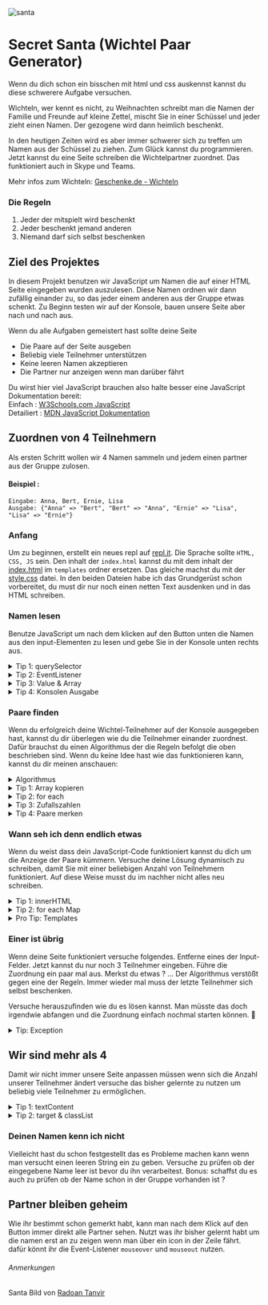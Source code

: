 ![santa]
# Secret Santa (Wichtel Paar Generator)
Wenn du dich schon ein bisschen mit html und css auskennst kannst du diese schwerere Aufgabe versuchen.

Wichteln, wer kennt es nicht, zu Weihnachten schreibt man die Namen der Familie und Freunde auf 
kleine Zettel, mischt Sie in einer Schüssel und jeder zieht einen Namen. Der gezogene wird dann heimlich beschenkt.

In den heutigen Zeiten wird es aber immer schwerer sich zu treffen um Namen aus der Schüssel zu ziehen.
Zum Glück kannst du programmieren. Jetzt kannst du eine Seite schreiben die Wichtelpartner zuordnet.
Das funktioniert auch in Skype und Teams.

Mehr infos zum Wichteln: [Geschenke.de - Wichteln](https://www.geschenke.de/magazin-wichteln/)

### Die Regeln
1. Jeder der mitspielt wird beschenkt
2. Jeder beschenkt jemand anderen
3. Niemand darf sich selbst beschenken

## Ziel des Projektes
In diesem Projekt benutzen wir JavaScript um Namen die auf einer HTML Seite eingegeben wurden auszulesen.
Diese Namen ordnen wir dann zufällig einander zu, so das jeder einem anderen aus der Gruppe etwas schenkt.
Zu Beginn testen wir auf der Konsole, bauen unsere Seite aber nach und nach aus.

Wenn du alle Aufgaben gemeistert hast sollte deine Seite
* Die Paare auf der Seite ausgeben
* Beliebig viele Teilnehmer unterstützen
* Keine leeren Namen akzeptieren
* Die Partner nur anzeigen wenn man darüber fährt

Du wirst hier viel JavaScript brauchen also halte besser eine JavaScript Dokumentation bereit:  
Einfach : [W3Schools.com JavaScript](https://www.w3schools.com/js/default.asp)  
Detailiert : [MDN JavaScript Dokumentation](https://developer.mozilla.org/de/docs/Web/JavaScript)  


## Zuordnen von 4 Teilnehmern

Als ersten Schritt wollen wir 4 Namen sammeln und jedem einen partner aus der Gruppe zulosen.

#### Beispiel :  
```
Eingabe: Anna, Bert, Ernie, Lisa  
Ausgabe: {"Anna" => "Bert", "Bert" => "Anna", "Ernie" => "Lisa", "Lisa" => "Ernie"}
```

### Anfang
Um zu beginnen, erstellt ein neues repl auf [repl.it](https://repl.it). Die Sprache sollte `HTML, CSS, JS` sein.
Den inhalt der `index.html` kannst du mit dem inhalt der [index.html](templates/index.html) im `templates` ordner ersetzen. Das gleiche machst du mit der [style.css](templates/style.css) datei. In den beiden Dateien habe ich das Grundgerüst schon vorbereitet, du must dir nur noch einen netten Text ausdenken und in das HTML schreiben.

### Namen lesen
Benutze JavaScript um nach dem klicken auf den Button unten die Namen aus den input-Elementen zu lesen und gebe Sie in der Konsole unten rechts aus.

<details>
  <summary>Tip 1: querySelector</summary>

  Die `querySelector` Funktion und einen `EventListener` könnten bei dieser Aufgabe hilfreich sein.

  ### querySelector
  Die `querySelector` Funktion gibt dir das erste Element das zu deiner Suche passt. Als parameter übergibst du dabei einen [CSS Selector](https://www.w3schools.com/cssref/css_selectors.asp) als String. 
  Falls du einen Array mit allen passenden Elementen haben möchtest benutze die `querySelectorAll` Funktion.
  ```html
  <input type="text" class="wichtel"></input>
  <input type="text" class="wichtel"></input>
  <input type="text" class="wichtel"></input>
  <button class="myButton">Drück mich</button>
  ```

  ```javascript
  const button = document.querySelector(".myButton");
  const wichtel = document.querySelectorAll(".wichtel");
  ```
</details>
<details>
  <summary>Tip 2: EventListener</summary>

  ### EventListener
  Ein EventListener wird aufgerufen wenn du bestimmte Aktionen auf deiner Seite machst. So kannst du fest legen das eine Funktion aufgerufen wird wenn du auf etwas klickst. 
  EventListener funktionieren nicht nur mit Buttons sondern mit allen HTML Elementen.  
  Der erste Parameter gibt die Aktion an z.b. "click" für einen Mausklick.  
  Der zweite Parameter gibt die funktion an, die dann aufgerufen wird.  
  Parameter brauch ihr nicht angeben, JavaScript übergibt der Funktion immer das event objekt.
  ```javascript
  button.addEventListener("click", tueEtwas);

  function tueEtwas(event){
    event.preventDefault();
    // hier dein code
  }
  ```
</details>
<details>
  <summary>Tip 3: Value & Array</summary>
  
  ### Value und Array
  Um die Namen zu lesen kannst du die `value` Eigenschaft von input-Elementen nutzen. 
  Denke daran das du mehrere Namen sammeln must, dafür ist ein einem `Array` gut geeignet.
  ```javascript
  let alleWichtelNamen = []; // Array initialisieren
  // ... dein code ...
  let wichtelName = myInput.value; // Namen auslesen
  alleWichtelNamen.push(wichtelName); // Namen an Array anhängen
  ```
</details>
<details>
  <summary>Tip 4: Konsolen Ausgabe</summary>

  ### Konsolen Ausgabe
  Mit `console.log(...)` kannst du etwas in die schwarze Konsole unten rechts schreiben. damit kannst du schnell testen ob dein JavaScript funktioniert.
  ```javascript
  console.log("Der name des wichtels ist " + wichtelName);
  ```
</details>

### Paare finden
Wenn du erfolgreich deine Wichtel-Teilnehmer auf der Konsole ausgegeben hast, kannst du dir überlegen wie du die Teilnehmer einander zuordnest. 
Dafür brauchst du einen Algorithmus der die Regeln befolgt die oben beschrieben sind. Wenn du keine Idee hast wie das funktionieren kann, kannst du dir meinen anschauen:
<details>
  <summary>Algorithmus</summary>
  
  ```
  Input : teilnehmerliste
  Initialisiere MAP;
  Initialisiere TEILNEHMERLISTEKOPIE;
  
  FÜR TEILNEHMER in teilnehmerliste  
    Initialisiere INDEX;
    Initialisiere ZÄHLER = 0;
    Initialisiere PARTNER;
    TUE
      INDEX = zufallszahl 0 - TEILNEHMERLISTEKOPIE.anzahl
      PARTNER = TEILNEHMERLISTEKOPIE[index]
      ZÄHLER + 1
    SOLANGE PARTNER == TEILNEHMER && ZÄHLER <= 100
    entferne PARTNER von TEILNEHMERLISTEKOPIE
  ENDE
  ```
</details>
<details>
  <summary>Tip 1: Array kopieren</summary>

  Wenn du in Javascript einen Array einer Funktion übergeben wollt wird nicht der inhalt des Arrays übergeben sondern nur ein Verweis auf das original. Wenn du also in der Funktion den Teilnehmer-Array verändern willst, musst du ihn kopieren. 

  ### Array.from und splice
  `Array.from` erstellt eine genaue Kopie von dem übergebenen Array. Mit `splice(pos, anzahl)` kanst du an der übergebenen Position die übergebene Anzahl an Elementen löschen.
  Denkt daran das der index eines arrays bei 0 anfängt.
  
  ```javascript
  const teilnehmer = ['Bernd','Lisa'];
  
  function tueetwas(teilnehmer){
    let teilnehmerKopie = Array.from(teilnehmer);
    teilnehmerKopie.splice(0, 1);
    // teilnehmerKopie : ['Lisa']
  }
  
  // teilnehmerKopie : ['Bernd','Lisa']
  ```
</details>
<details>
  <summary>Tip 2: for each</summary>

  ### ForEach
  Vielleicht kennst du schon `for` Schleifen. Wusstest du das es eine vereinfachte Variante für Arrays gibt?
  Wenn du deine Teilnehmer in einem Array gespeichert hast kannst du hiermit ganz einfach durch deine Teilnehmer gehen.

  ```javascript
  const teilnehmer = ['Bernd','Lisa','Klaus','Lara'];

  for (const tn of teilnehmer) {
    console.log(tn);
    /*
      Ausgabe:
        Bernd
        Lisa
        Klaus
        Lara
    */
  }
  ```
</details>
<details>
  <summary>Tip 3: Zufallszahlen</summary>

  ### Math.random()
  Um zufällige Paare zu generieren brauchst du Zufallszahlen. diese kannst du mit der Funktion `Math.random()` generieren. Sie generiert Zahlen von 0 bis 1.
  Um eine Zahl in deinem gewünschten Breich zu bekommen musst du das Ergebnis mit der höchsten Zahl multiplizieren die du erhalten möchtest. 
  Um kommazahlen zu vermeiden kannst du die Funktion `Math.floor()` benutzen, diese rundet die Zahl.

  ```javascript
  // Zufallszahl von 0 bis 10
  let zahl = Math.floor(Math.random() * 10);
  
  // Zufallszahl von 0 bis 8
  let zahl = Math.floor(Math.random() * 8);
  ```
</details>
<details>
  <summary>Tip 4: Paare merken</summary>

  ### Map()
  Arrays können pro Index nur einen Wert speichern. Um uns paare zu merken müssen wir aber nicht viel tricksen. Eine `Map` speichert immer einen Wert zu einem Schlüssel.
  Das ist perfekt für diese Aufgabe. Neue paare fügst du mit der funktion `push()` hinzu.

  ```javascript
    let paare = new Map();
    paare.set("Anna","Bert");
    paare.set("Bert","Anna");
    console.log(paare);
    // Ausgabe: {"Anna" => "Bert", "Bert" => "Anna"}
  ```
</details>


### Wann seh ich denn endlich etwas
Wenn du weist dass dein JavaScript-Code funktioniert kannst du dich um die Anzeige der Paare kümmern.
Versuche deine Lösung dynamisch zu schreiben, damit Sie mit einer beliebigen Anzahl von Teilnehmern funktioniert. Auf diese Weise musst du im nachher nicht alles neu schreiben.   

<details>
  <summary>Tip 1: innerHTML</summary>

  ### innerHTML
  HTML elemente haben in JavaScript die Eigenschaft `innerHTML`. der typ dieser Eigenschaft ist String.
  änderst du diesen String, ändert sich auch sofort die Anzeige auf der Website.

  ```javascript
  const liste = document.querySelector(".liste");

  function schreibeInListe(){
    liste.innerHTML += `<div class="paar">...</div>`
  }
  ```
</details>
<details>
  <summary>Tip 2: for each Map</summary>

  ### ForEach mit Map
  Du kennst bestimmt schon den `ForEach` block der dir dabei hilft durch einen Array zu laufen.
  Das geht auch mit einer Map

  ```javascript
  const wichtelPaare = new Map();

  for (const paar of wichtelPaare) {
    let wichtel = paar[0]; // key
    let partner = paar[1]; // value
  }
  ```
</details>
<details>
  <summary>Pro Tip: Templates</summary>

  ### Templates
  Du kannst dir die Arbeit einfacher machen in dem du dir einfach Templates anlegst.
  Wenn du vor und hinter einem String in JavaScript einen "BackTick" benutzt __`__.

  ```javascript

  function schreibeInListe(){
    liste.innerHTML += paarHTML(paar[0], paar[1]);
  }

  function paarHTML(wichtel, partner){
    let template = [
      `<div class="paar">`,
        `<span class="wichtel">${wichtel}</span>`,
        `<span class="wichtel">${partner}</span>`,
      `</div>`
    return template.join("\n");
  }
  ```
</details>

### Einer ist übrig
Wenn deine Seite funktioniert versuche folgendes. Entferne eines der Input-Felder.
Jetzt kannst du nur noch 3 Teilnehmer eingeben. Führe die Zuordnung ein paar mal aus.
Merkst du etwas ? ... Der Algorithmus verstößt gegen eine der Regeln.
Immer wieder mal muss der letzte Teilnehmer sich selbst beschenken.

Versuche herauszufinden wie du es lösen kannst. Man müsste das doch irgendwie abfangen und die Zuordnung einfach nochmal starten können. :thinking:

<details>
  <summary>Tip: Exception</summary>

  Ein möglicher Weg dieses Problem zu lösen ist eine Exception.

  ### Exceptions
  Wie in vielen anderen Programmiersprachen kann man in JavaScript "Fehler werfen".
  Im Grunde bedeutet das, dass eine Funktion "geplant" abbricht und das problem zurückmeldet.
  diese Rückmeldung musst du abfangen, sonst bricht das ganze Programm ab und es passiert nichts mehr. 

  ##### Fehler werfen
  ```javascript
  function wichtelZuordnen(){
    // ... code ...
    if(teilnehmer === partner){
      throw new ZuordnungFehlgeschlagenException();
    }
  }

  function ZuordnungFehlgeschlagenException(){
    const name = "ZuordnungFehlgeschlagenException";
    const beschreibung = "Die Teilnehmer konnten nicht den Regeln entsprechend zugeordnet werden"
  }
  ```
  ##### Fehler abfangen
  ```javascript
  function main() {
    // ... code ...
    let wichtelPaare = null;
    try {
      wichtelPaare = wichtelZuordnen();
    } catch (error) {
      if(error instanceof ZuordnungFehlgeschlagenException){
        console.log("Die Zuordnung hat leider nicht funktioniert");
      }
    }
  }
  ```
  Zusammen mit einer `while` Schleife kannst du eine Exception benutzen um das Zuordnen nochmal zu versuchen.
  Denke aber daran einen Zähler zu benutzen, damit dein Programm es nicht unendlich nochmal versucht.
</details>

## Wir sind mehr als 4
Damit wir nicht immer unsere Seite anpassen müssen wenn sich die Anzahl unserer Teilnehmer ändert versuche das bisher gelernte zu nutzen um beliebig viele Teilnehmer zu ermöglichen.

<details>
  <summary>Tip 1: textContent</summary>

  ### textContent
  Du kannst auch aus "normalen" HTML-Elementen text auslesen. Die funktion dafür heißt `textContent`.

  ```html
  <span class="wichtel">Anna</span>
  ```

  ```javascript
  const wichtel = document.querySelector(".wichtel");
  let name = wichtel.textContent;
  ```
</details>

<details>
  <summary>Tip 2: target & classList</summary>

  Falls du nicht nur Teilnehmer hinzufügen sondern auch entfernen möchtest. Kannst du das target und classList attribut verwenden um den EventListener einfacher zu machen.

  ### target & classList
  Jeder EventListener 

  ```html
  <div class="list">
    <div class="wichtel">
      <span class="name">Bert</span>
      <span class="remove-icon">Löschen</span>
    </div>
  </div>
  ```

  ```javascript
  const list = document.querySelector(".list");
  list.addEventListener("click", wichtelLöschen);
  
  function wichtelLöschen(event) {
    let element = event.target;
    if(element.classList[0] === "remove-icon") {
      element.parentElement.remove();
    }
  }
  ```

  In diesem Beispiel gibt es gleich mehrere Dinge die dir helfen. 
</details>



### Deinen Namen kenn ich nicht
Vielleicht hast du schon festgestellt das es Probleme machen kann wenn man versucht einen leeren String ein zu geben. Versuche zu prüfen ob der eingegebene Name leer ist bevor du ihn verarbeitest. Bonus: schaffst du es auch zu prüfen ob der Name schon in der Gruppe vorhanden ist ?

## Partner bleiben geheim
Wie ihr bestimmt schon gemerkt habt, kann man nach dem Klick auf den Button immer direkt alle Partner sehen. Nutzt was ihr bisher gelernt habt um die namen erst an zu zeigen wenn man über ein icon in der Zeile fährt. dafür könnt ihr die Event-Listener `mouseover` und `mouseout` nutzen.


###### Anmerkungen

Santa Bild von [Radoan Tanvir](https://pixabay.com/de/users/radoan_tanvir-866268/?utm_source=link-attribution&amp;utm_medium=referral&amp;utm_campaign=image&amp;utm_content=5668363) 

[santa]: https://cdn.pixabay.com/photo/2020/10/19/17/03/santa-claus-5668363_960_720.png
